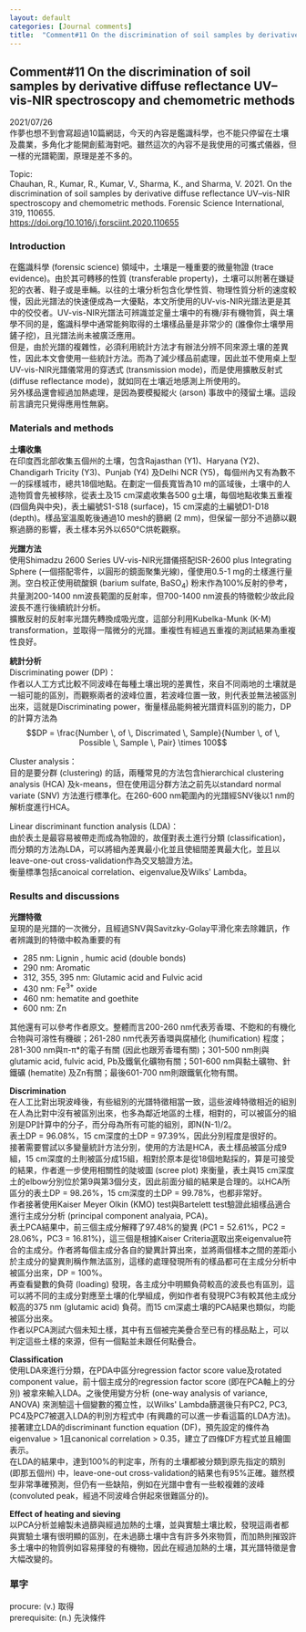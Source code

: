 ```yaml
---
layout: default
categories: [Journal comments]
title:  "Comment#11 On the discrimination of soil samples by derivative diffuse reflectance UV–vis-NIR spectroscopy and chemometric methods"
---  
```

## Comment#11 On the discrimination of soil samples by derivative diffuse reflectance UV–vis-NIR spectroscopy and chemometric methods  
2021/07/26  
作夢也想不到會寫超過10篇網誌，今天的內容是鑑識科學，也不能只停留在土壤及農業，多角化才能開創藍海對吧。雖然這次的內容不是我使用的可攜式儀器，但一樣的光譜範圍，原理是差不多的。  
  
Topic:  
Chauhan, R., Kumar, R., Kumar, V., Sharma, K., and Sharma, V. 2021. On the discrimination of soil samples by derivative diffuse reflectance UV–vis-NIR spectroscopy and chemometric methods. Forensic Science International, 319, 110655.  
<a href="https://doi.org/10.1016/j.forsciint.2020.110655" target="_blank">https://doi.org/10.1016/j.forsciint.2020.110655</a>  
  
### Introduction  
在鑑識科學 (forensic science) 領域中，土壤是一種重要的微量物證 (trace evidence)。由於其可轉移的性質 (transferable property)，土壤可以附著在嫌疑犯的衣著、鞋子或是車輛。以往的土壤分析包含化學性質、物理性質分析的速度較慢，因此光譜法的快速便成為一大優點，本文所使用的UV-vis-NIR光譜法更是其中的佼佼者。UV-vis-NIR光譜法可辨識並定量土壤中的有機/非有機物質，與土壤學不同的是，鑑識科學中通常能夠取得的土壤樣品量是非常少的 (誰像你土壤學用鏟子挖)，且光譜法尚未被廣泛應用。  
但是，由於光譜的複雜性，必須利用統計方法才有辦法分辨不同來源土壤的差異性，因此本文會使用一些統計方法。而為了減少樣品前處理，因此並不使用桌上型UV-vis-NIR光譜儀常用的穿透式 (transmission mode)，而是使用擴散反射式 (diffuse reflectance mode)，就如同在土壤近地感測上所使用的。  
另外樣品還會經過加熱處理，是因為要模擬縱火 (arson) 事故中的殘留土壤。這段前言讀完只覺得應用性無窮。  
  
### Materials and methods  
**土壤收集**  
在印度西北部收集五個州的土壤，包含Rajasthan (Y1)、Haryana (Y2)、Chandigarh Tricity (Y3)、Punjab (Y4) 及Delhi NCR (Y5)，每個州內又有為數不一的採樣城市，總共18個地點。在劃定一個長寬皆為10 m的區域後，土壤中的人造物質會先被移除，從表土及15 cm深處收集各500 g土壤，每個地點收集五重複 (四個角與中央)，表土編號S1-S18 (surface)，15 cm深處的土編號D1-D18 (depth)。樣品室溫風乾後通過10 mesh的篩網 (2 mm)，但保留一部分不過篩以觀察過篩的影響，表土樣本另外以650&deg;C烘乾觀察。  
  
**光譜方法**  
使用Shimadzu 2600 Series UV-vis-NIR光譜儀搭配ISR-2600 plus Integrating Sphere (一個搭配零件，以圓形的鏡面聚集光線)，僅使用0.5-1 mg的土樣進行量測。空白校正使用硫酸鋇 (barium sulfate, BaSO<sub>4</sub>) 粉末作為100%反射的參考，共量測200-1400 nm波長範圍的反射率，但700-1400 nm波長的特徵較少故此段波長不進行後續統計分析。  
擴散反射的反射率光譜先轉換成吸光度，這部分利用Kubelka-Munk (K-M) transformation，並取得一階微分的光譜。重複性有經過五重複的測試結果為重複性良好。  
  
**統計分析**  
Discriminating power (DP)：  
作者以人工方式比較不同波峰在每種土壤出現的差異性，來自不同兩地的土壤就是一組可能的區別，而觀察兩者的波峰位置，若波峰位置一致，則代表並無法被區別出來，這就是Discriminating power，衡量樣品能夠被光譜資料區別的能力，DP的計算方法為  
$$DP = \frac{Number \, of \, Discrimated \, Sample}{Number \, of \, Possible \, Sample \, Pair} \times 100$$  
  
Cluster analysis：  
目的是要分群 (clustering) 的話，兩種常見的方法包含hierarchical clustering analysis (HCA) 及k-means，但在使用這分群方法之前先以standard normal variate (SNV) 方法進行標準化。在260-600 nm範圍內的光譜經SNV後以1 nm的解析度進行HCA。  
  
Linear discriminant function analysis (LDA)：  
由於表土是最容易被帶走而成為物證的，故僅對表土進行分類 (classification)，而分類的方法為LDA，可以將組內差異最小化並且使組間差異最大化，並且以leave-one-out cross-validation作為交叉驗證方法。  
衡量標準包括canoical correlation、eigenvalue及Wilks' Lambda。  
  
### Results and discussions  
**光譜特徵**  
呈現的是光譜的一次微分，且經過SNV與Savitzky-Golay平滑化來去除雜訊，作者辨識到的特徵中較為重要的有  
- 285 nm: Lignin , humic acid (double bonds)
- 290 nm: Aromatic
- 312, 355, 395 nm: Glutamic acid and Fulvic acid
- 430 nm: Fe<sup>3+</sup> oxide
- 460 nm: hematite and goethite
- 600 nm: Zn  
  
其他還有可以參考作者原文。整體而言200-260 nm代表芳香環、不飽和的有機化合物與可溶性有機碳；261-280 nm代表芳香環與腐植化 (humification) 程度；281-300 nm與&#960;-&#960;&#42;的電子有關 (因此也跟芳香環有關)；301-500 nm則與glutamic acid, fulvic acid, Pb及鐵氧化礦物有關；501-600 nm與黏土礦物、針鐵礦 (hematite) 及Zn有關；最後601-700 nm則跟鐵氧化物有關。  
  
**Discrimination**  
在人工比對出現波峰後，有些組別的光譜特徵相當一致，這些波峰特徵相近的組別在人為比對中沒有被區別出來，也多為鄰近地區的土樣，相對的，可以被區分的組別是DP計算中的分子，而分母為所有可能的組別，即N(N-1)/2。  
表土DP = 96.08%，15 cm深度的土DP = 97.39%，因此分別程度是很好的。  
接著需要嘗試以多變量統計方法分別，使用的方法是HCA，表土樣品被區分成9組，15 cm深度的土則被區分成15組，相對於原本是從18個地點採的，算是可接受的結果，作者進一步使用相關性的陡坡圖 (scree plot) 來衡量，表土與15 cm深度土的elbow分別位於第9與第3個分支，因此前面分組的結果是合理的。以HCA所區分的表土DP = 98.26%，15 cm深度的土DP = 99.78%，也都非常好。  
作者接著使用Kaiser Meyer Olkin (KMO) test與Bartelett test驗證此組樣品適合進行主成分分析 (principal component analyaia, PCA)。  
表土PCA結果中，前三個主成分解釋了97.48%的變異 (PC1 = 52.61%，PC2 = 28.06%，PC3 = 16.81%)，這三個是根據Kaiser Criteria選取出來eigenvalue符合的主成分。作者將每個主成分各自的變異計算出來，並將兩個樣本之間的差距小於主成分的變異則稱作無法區別，這樣的處理發現所有的樣品都可在主成分分析中被區分出來，DP = 100%。  
再查看變數的負荷 (loading) 發現，各主成分中明顯負荷較高的波長也有區別，這可以將不同的主成分對應至土壤的化學組成，例如作者有發現PC3有較其他主成分較高的375 nm (glutamic acid) 負荷。而15 cm深處土壤的PCA結果也類似，均能被區分出來。  
作者以PCA測試六個未知土樣，其中有五個被完美疊合至已有的樣品點上，可以判定這些土樣的來源，但有一個點並未跟任何點疊合。  
  
**Classification**  
使用LDA來進行分類，在PDA中區分regression factor score value及rotated component value，前十個主成分的regression factor score (即在PCA軸上的分別) 被拿來輸入LDA。之後使用變方分析 (one-way analysis of variance, ANOVA) 來測驗這十個變數的獨立性，以Wilks' Lambda篩選後只有PC2, PC3, PC4及PC7被選入LDA的判別方程式中 (有興趣的可以進一步看這篇的LDA方法)。  
接著建立LDA的discriminant function equation (DF)，預先設定的條件為eigenvalue > 1且canonical correlation > 0.35，建立了四條DF方程式並且繪圖表示。  
在LDA的結果中，達到100%的判定率，所有的土壤都被分類到原先指定的類別 (即那五個州) 中，leave-one-out cross-validation的結果也有95%正確。雖然模型非常準確預測，但仍有一些缺陷，例如在光譜中會有一些較複雜的波峰 (convoluted peak，經過不同波峰合併起來很難區分的)。  
  
**Effect of heating and sieving**  
以PCA分析並繪製未過篩與經過加熱的土壤，並與實驗土壤比較，發現這兩者都與實驗土壤有很明顯的區別，在未過篩土壤中含有許多外來物質，而加熱則摧毀許多土壤中的物質例如容易揮發的有機物，因此在經過加熱的土壤，其光譜特徵是會大幅改變的。  
  
### 單字  
procure: (v.) 取得  
prerequisite: (n.) 先決條件


